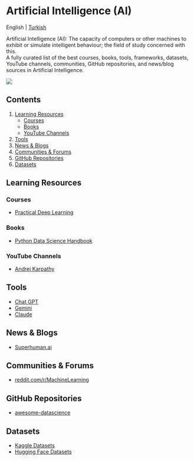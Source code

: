 # Artificial Intelligence (AI)
English | [Turkish](./README_tr.md)  

Artificial Intelligence (AI): The capacity of computers or other machines to exhibit or simulate intelligent behaviour; the field of study concerned with this.  
A fully curated list of the best courses, books, tools, frameworks, datasets, YouTube channels, communities, GitHub repositories, and news/blog sources in Artificial Intelligence.

![](https://media0.giphy.com/media/v1.Y2lkPTc5MGI3NjExdWhkaXdzOHZxdTlvNGNqOGptMXllaDVybnA2N3ZqZWk5dnUyN2duNCZlcD12MV9pbnRlcm5hbF9naWZfYnlfaWQmY3Q9Zw/FHLceGZizDe1xMyiD9/giphy.gif)

## Contents

1. [Learning Resources](#learning-resources)
   - [Courses](#courses)
   - [Books](#books)
   - [YouTube Channels](#youtube-channels)
2. [Tools](#tools)
3. [News & Blogs](#news--blogs)
4. [Communities & Forums](#communities--forums)
5. [GitHub Repositories](#github-repositories)
6. [Datasets](#datasets)

## Learning Resources

### Courses
* [Practical Deep Learning](https://course.fast.ai)

### Books
* [Python Data Science Handbook](https://jakevdp.github.io/PythonDataScienceHandbook/)

### YouTube Channels
* [Andrej Karpathy](https://www.youtube.com/@AndrejKarpathy)

## Tools
* [Chat GPT](https://chat.openai.com/)
* [Gemini](https://gemini.google.com/)
* [Claude](https://www.anthropic.com/claude)

## News & Blogs
* [Superhuman.ai](https://www.superhuman.ai/)

## Communities & Forums

* [reddit.com/r/MachineLearning](https://www.reddit.com/r/MachineLearning)

## GitHub Repositories

* [awesome-datascience](https://github.com/academic/awesome-datascience)

## Datasets

* [Kaggle Datasets](https://www.kaggle.com/datasets)
* [Hugging Face Datasets](https://huggingface.co/datasets)
